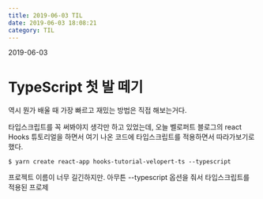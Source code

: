 ```yaml
---
title: 2019-06-03 TIL
date: 2019-06-03 18:08:21
category: TIL
---
```

2019-06-03

# TypeScript 첫 발 떼기

역시 뭔가 배울 때 가장 빠르고 재밌는 방법은 직접 해보는거다.

타입스크립트를 꼭 써봐야지 생각만 하고 있었는데, 오늘 벨로퍼트 블로그의 react Hooks 튜토리얼을 하면서 여기 나온 코드에 타입스크립트를 적용하면서 따라가보기로 했다.

```
$ yarn create react-app hooks-tutorial-velopert-ts --typescript
```
프로젝트 이름이 너무 길긴하지만. 아무튼 --typescript 옵션을 줘서 타입스크립트를 적용된 프로제
<!--stackedit_data:
eyJoaXN0b3J5IjpbLTkyODI0ODUyNl19
-->